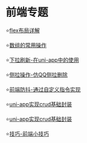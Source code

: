 # 前端专题

⭐️[flex布局详解](/知识碎片/前端专题/flex布局详解.md)

⭐️[数组的常用操作](/知识碎片/前端专题/数组的常用操作.md.md)

⭐️[下拉刷新-在uni-app中的使用](/知识碎片/前端专题/下拉刷新-在uni-app中的使用.md)

⭐️[侧拉操作-仿QQ侧拉删除](/知识碎片/前端专题/侧拉操作-仿QQ侧拉删除.md)

⭐️[前端防抖-通过自定义指令实现](/知识碎片/前端专题/前端防抖-通过自定义指令实现.md)

⭐️[uni-app实现crud基础封装](/知识碎片/前端专题/uni-app实现crud基础封装.md)

⭐️[uni-app实现crud基础封装](/知识碎片/前端专题/uni-app实现crud基础封装.md)

⭐️[技巧-前端小技巧](/知识碎片/前端专题/技巧-前端小技巧.md)
